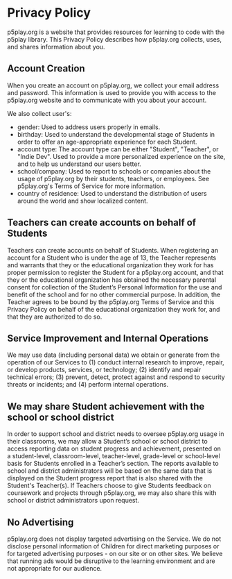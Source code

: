 # Privacy Policy

p5play.org is a website that provides resources for learning to code with the p5play library. This Privacy Policy describes how p5play.org collects, uses, and shares information about you.

## Account Creation

When you create an account on p5play.org, we collect your email address and password. This information is used to provide you with access to the p5play.org website and to communicate with you about your account.

We also collect user's:

- gender: Used to address users properly in emails.
- birthday: Used to understand the developmental stage of Students in order to offer an age-appropriate experience for each Student.
- account type: The account type can be either "Student", "Teacher", or "Indie Dev". Used to provide a more personalized experience on the site, and to help us understand our users better.
- school/company: Used to report to schools or companies about the usage of p5play.org by their students, teachers, or employees. See p5play.org's Terms of Service for more information.
- country of residence: Used to understand the distribution of users around the world and show localized content.

## Teachers can create accounts on behalf of Students

Teachers can create accounts on behalf of Students. When registering an account for a Student who is under the age of 13, the Teacher represents and warrants that they or the educational organization they work for has proper permission to register the Student for a p5play.org account, and that they or the educational organization has obtained the necessary parental consent for collection of the Student’s Personal Information for the use and benefit of the school and for no other commercial purpose. In addition, the Teacher agrees to be bound by the p5play.org Terms of Service and this Privacy Policy on behalf of the educational organization they work for, and that they are authorized to do so.

## Service Improvement and Internal Operations

We may use data (including personal data) we obtain or generate from the operation of our Services to (1) conduct internal research to improve, repair, or develop products, services, or technology; (2) identify and repair technical errors; (3) prevent, detect, protect against and respond to security threats or incidents; and (4) perform internal operations.

## We may share Student achievement with the school or school district

In order to support school and district needs to oversee p5play.org usage in their classrooms, we may allow a Student’s school or school district to access reporting data on student progress and achievement, presented on a student-level, classroom-level, teacher-level, grade-level or school-level basis for Students enrolled in a Teacher’s section. The reports available to school and district administrators will be based on the same data that is displayed on the Student progress report that is also shared with the Student's Teacher(s). If Teachers choose to give Students feedback on coursework and projects through p5play.org, we may also share this with school or district administrators upon request.

## No Advertising

p5play.org does not display targeted advertising on the Service. We do not disclose personal information of Children for direct marketing purposes or for targeted advertising purposes - on our site or on other sites. We believe that running ads would be disruptive to the learning environment and are not appropriate for our audience.
